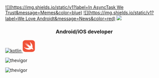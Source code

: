 [![](https://img.shields.io/static/v1?label=In AsyncTask We Trust&message=Memes&color=blue)](https://t.me/android_mem)
[![](https://img.shields.io/static/v1?label=We Love Androidt&message=News&color=red)](https://t.me/we_love_android)
![](https://komarev.com/ghpvc/?username=thevigor&label=Profile%20views&color=0e75b6&style=flat)

<h3 align="center">Android/iOS developer</h3>

<p align="left"> <a href="https://kotlinlang.org" target="_blank" rel="noreferrer"> <img src="https://www.vectorlogo.zone/logos/kotlinlang/kotlinlang-icon.svg" alt="kotlin" width="40" height="40"/> </a> <a href="https://developer.apple.com/swift/" target="_blank" rel="noreferrer"> <img src="https://raw.githubusercontent.com/devicons/devicon/master/icons/swift/swift-original.svg" alt="swift" width="40" height="40"/> </a>   </p>

<p align="left"><img src="https://purenative-github-readme-stats.vercel.app/api/top-langs/?username=TheVigor&layout=compact&locale=en&exclude_repo=SvonlyFans,comixGAN" alt="thevigor" /></p>

<p align="left"><img src="https://purenative-github-readme-stats.vercel.app/api?username=TheVigor&count_private=true&show_icons=true&theme=dracula&locale=en" alt="thevigor" /></p>


